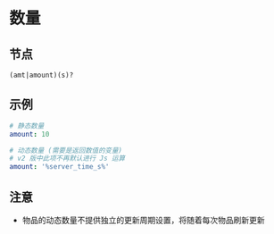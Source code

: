# 数量

## 节点

```text
(amt|amount)(s)?
```

## 示例

```yaml
# 静态数量
amount: 10

# 动态数量 (需要是返回数值的变量)
# v2 版中此项不再默认进行 Js 运算
amount: '%server_time_s%'
```

## 注意

* 物品的动态数量不提供独立的更新周期设置，将随着每次物品刷新更新

